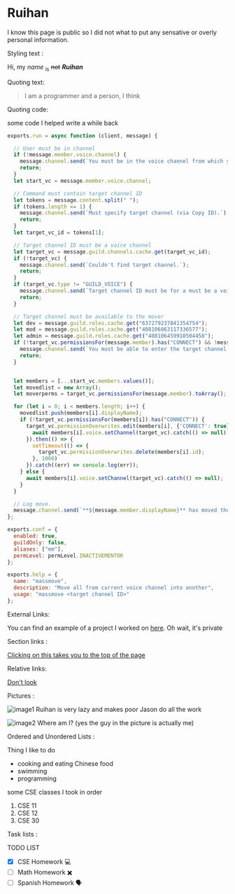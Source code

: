 # Ruihan

I know this page is public so I did not what to put any sensative or overly personal information.

Styling text : 

Hi, my *name* <sub>is</sub> ~~not~~ ***Ruihan***

Quoting text:

> I am a programmer and a person, I think

Quoting code:

some code I helped write a while back

```js
exports.run = async function (client, message) {

  // User must be in channel
  if (!message.member.voice.channel) {
    message.channel.send(`You must be in the voice channel from which you want to move users.`);
    return;
  }
  let start_vc = message.member.voice.channel;

  // Command must contain target channel ID
  let tokens = message.content.split(" ");
  if (tokens.length <= 1) {
    message.channel.send(`Must specify target channel (via Copy ID).`);
    return;
  }
  let target_vc_id = tokens[1];

  // Target channel ID must be a voice channel
  let target_vc = message.guild.channels.cache.get(target_vc_id);
  if (!target_vc) {
    message.channel.send(`Couldn't find target channel.`);
    return;
  }
  if (target_vc.type != "GUILD_VOICE") {
    message.channel.send(`Target channel ID must be for a must be a voice channel.`);
    return;
  }

  // Target channel must be available to the mover
  let dev = message.guild.roles.cache.get("637279237841354754");
  let mod = message.guild.roles.cache.get("408106863117336577");
  let admin = message.guild.roles.cache.get("408106459910504458");
  if (!target_vc.permissionsFor(message.member).has("CONNECT") && !message.member.roles.cache.has(dev.id) && !message.member.roles.cache.has(mod.id) && !message.member.roles.cache.has(admin.id)) {
    message.channel.send(`You must be able to enter the target channel.`);
    return;
  }


  let members = [...start_vc.members.values()];
  let movedlist = new Array();
  let moverperms = target_vc.permissionsFor(message.member).toArray();

  for (let i = 0; i < members.length; i++) {
    movedlist.push(members[i].displayName);
    if (!target_vc.permissionsFor(members[i]).has("CONNECT")) {
      target_vc.permissionOverwrites.edit(members[i], {'CONNECT': true}).then(async () => {
        await members[i].voice.setChannel(target_vc).catch(() => null);
      }).then(() => {
        setTimeout(() => {
          target_vc.permissionOverwrites.delete(members[i].id);
        }, 1000)
      }).catch((err) => console.log(err));
    } else {
      await members[i].voice.setChannel(target_vc).catch(() => null);
    }
  }

  // Log move.
  message.channel.send(`**${message.member.displayName}** has moved the users in **${start_vc.name}** to **${target_vc.name}**.\n\nMoved: ${movedlist.join(", ")}`);
};

exports.conf = {
  enabled: true,
  guildOnly: false,
  aliases: ["mm"],
  permLevel: permLevel.INACTIVEMENTOR
};

exports.help = {
  name: "massmove",
  description: "Move all from current voice channel into another",
  usage: "massmove <target channel ID>"
};
```

External Links:

You can find an example of a project I worked on [here](https://gitlab.com/qhp/wdr-discord-bot/). Oh wait, it's private

Section links :

[Clicking on this takes you to the top of the page](#ruihan)

Relative links:

[Don't look](README.md)

Pictures :

![image1](https://i.postimg.cc/T2SgBP2d/1.png) 
Ruihan is very lazy and makes poor Jason do all the work

![image2](https://i.postimg.cc/XJ2jtXwn/selfie.jpg) 
Where am I? (yes the guy in the picture is actually me)

Ordered and Unordered Lists :

Thing I like to do
- cooking and eating Chinese food
- swimming
- programming

some CSE classes I took in order

1. CSE 11
2. CSE 12
3. CSE 30

Task lists :

TODO LIST
- [x] CSE Homework :computer:
- [ ] Math Homework :heavy_multiplication_x:
- [ ] Spanish Homework :speaking_head:
